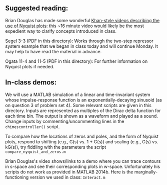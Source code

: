 ## Suggested reading:

Brian Douglas has made some wonderful [Khan-style videos describing the use of Nyquist plots](https://www.youtube.com/watch?v=sof3meN96MA): this ~16 minute video would likely be the most expedient way to clarify concepts introduced in class.

Segel 3-3 (PDF in this directory): Works through the two-step repressor system example that we began in class today and will continue Monday. It may help to have read the material in advance.

Ogata 11-4 and 11-5 (PDF in this directory): For further information on Nyquist plots if needed.

## In-class demos:

We will use a MATLAB simulation of a linear and time-invariant system whose impulse-response function is an exponentially-decaying sinusoid (as on question 3 of problem set 4). Some relevant scripts are given in this directory. Inputs are represented as multiples of the Dirac delta function for each time bin. The output is shown as a waveform and played as a sound. Change inputs by commenting/uncommenting lines in the `chimescontroller()` script.

To compare how the locations of zeros and poles, and the form of Nyquist plots, respond to shifting (e.g., G(s) vs. 1 + G(s)) and scaling (e.g., G(s) vs. kG(s)), try fiddling with the parameters the script `compare_nyquist_and_zeros.m`

Brian Douglas's video shows/links to a demo where you can trace contours in s-space and see their corresponding plots in w-space. Unfortunately his scripts do not work as provided in MATLAB 2014b. Here is the marginally-functioning version we used in class: `Interact.m`